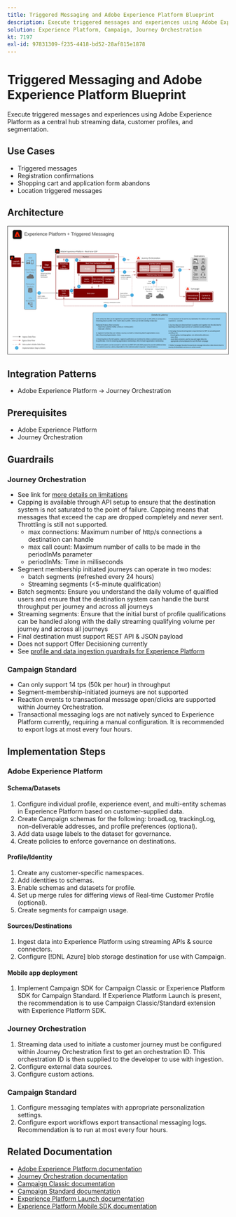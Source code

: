 ```yaml
---
title: Triggered Messaging and Adobe Experience Platform Blueprint
description: Execute triggered messages and experiences using Adobe Experience Platform as a central hub streaming data, customer profiles, and segmentation.
solution: Experience Platform, Campaign, Journey Orchestration
kt: 7197
exl-id: 97831309-f235-4418-bd52-28af815e1878
---
```

# Triggered Messaging and Adobe Experience Platform Blueprint

Execute triggered messages and experiences using Adobe Experience Platform as a central hub streaming data, customer profiles, and segmentation.

## Use Cases

* Triggered messages
* Registration confirmations
* Shopping cart and application form abandons
* Location triggered messages

## Architecture

<img src="assets/triggered.svg" alt="Reference architecture for the Triggered Messaging and Adobe Experience Platform scenario" style="border:1px solid #4a4a4a" />

## Integration Patterns

* Adobe Experience Platform -> Journey Orchestration

## Prerequisites

* Adobe Experience Platform
* Journey Orchestration

## Guardrails

### Journey Orchestration

* See link for [more details on limitations](https://experienceleague.adobe.com/docs/journeys/using/starting-with-journeys/limitations.html?lang=en#starting-with-journeys)
* Capping is available through API setup to ensure that the destination system is not saturated to the point of failure. Capping means that messages that exceed the cap are dropped completely and never sent. Throttling is still not supported.
  * max connections: Maximum number of http/s connections a destination can handle
  * max call count: Maximum number of calls to be made in the periodInMs parameter
  * periodInMs: Time in milliseconds
* Segment membership initiated journeys can operate in two modes:
  * batch segments (refreshed every 24 hours)
  * Streaming segments (<5-minute qualification)
* Batch segments: Ensure you understand the daily volume of qualified users and ensure that the destination system can handle the burst throughput per journey and across all journeys
* Streaming segments: Ensure that the initial burst of profile qualifications can be handled along with the daily streaming qualifying volume per journey and across all journeys
* Final destination must support REST API & JSON payload
* Does not support Offer Decisioning currently
* See [profile and data ingestion guardrails for Experience Platform](https://experienceleague.adobe.com/docs/experience-platform/profile/guardrails.html?lang=en)

### Campaign Standard

* Can only support 14 tps (50k per hour) in throughput
* Segment-membership-initiated journeys are not supported
* Reaction events to transactional message open/clicks are supported within Journey Orchestration.
* Transactional messaging logs are not natively synced to Experience Platform currently, requiring a manual configuration. It is recommended to export logs at most every four hours.


## Implementation Steps

### Adobe Experience Platform

#### Schema/Datasets

1. Configure individual profile, experience event, and multi-entity schemas in Experience Platform based on customer-supplied data.
1. Create Campaign schemas for the following: broadLog, trackingLog, non-deliverable addresses, and profile preferences (optional).
1. Add data usage labels to the dataset for governance.
1. Create policies to enforce governance on destinations.

#### Profile/Identity

1. Create any customer-specific namespaces.
1. Add identities to schemas.
1. Enable schemas and datasets for profile.
1. Set up merge rules for differing views of Real-time Customer Profile (optional).
1. Create segments for campaign usage.

#### Sources/Destinations

1. Ingest data into Experience Platform using streaming APIs & source connectors.
1. Configure [!DNL Azure] blob storage destination for use with Campaign.

#### Mobile app deployment

1. Implement Campaign SDK for Campaign Classic or Experience Platform SDK for Campaign Standard. If Experience Platform Launch is present, the recommendation is to use Campaign Classic/Standard extension with Experience Platform SDK.


### Journey Orchestration

1. Streaming data used to initiate a customer journey must be configured within Journey Orchestration first to get an orchestration ID. This orchestration ID is then supplied to the developer to use with ingestion.
1. Configure external data sources.
1. Configure custom actions.

### Campaign Standard

1. Configure messaging templates with appropriate personalization settings.
1. Configure export workflows export transactional messaging logs. Recommendation is to run at most every four hours.


## Related Documentation

* [Adobe Experience Platform documentation](https://experienceleague.adobe.com/docs/experience-platform.html?lang=en)
* [Journey Orchestration documentation](https://experienceleague.adobe.com/docs/journey-orchestration.html?lang=en)
* [Campaign Classic documentation](https://experienceleague.adobe.com/docs/campaign-classic.html?lang=en)
* [Campaign Standard documentation](https://experienceleague.adobe.com/docs/campaign-standard.html?lang=en)
* [Experience Platform Launch documentation](https://experienceleague.adobe.com/docs/launch.html?lang=en)
* [Experience Platform Mobile SDK documentation](https://experienceleague.adobe.com/docs/mobile.html?lang=en)
